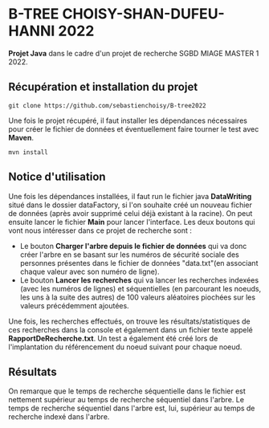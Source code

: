# B-TREE CHOISY-SHAN-DUFEU-HANNI 2022

**Projet Java** dans le cadre d'un projet de recherche SGBD MIAGE MASTER 1 2022.


## Récupération et installation du projet

`git clone https://github.com/sebastienchoisy/B-tree2022`

Une fois le projet récupéré, il faut installer les dépendances nécessaires pour créer le fichier de données et éventuellement faire tourner le test avec **Maven**.

    mvn install


## Notice d'utilisation

Une fois les dépendances installées, il faut run le fichier java **DataWriting** situé dans le dossier dataFactory, si l'on souhaite créé un nouveau fichier de données (après avoir supprimé celui déjà existant à la racine).
On peut ensuite lancer le fichier **Main** pour lancer l'interface.
Les deux boutons qui vont nous intéresser dans ce projet de recherche sont :

- Le bouton **Charger l'arbre depuis le fichier de données** qui va donc créer l'arbre en se basant sur les numéros de sécurité sociale des personnes présentes dans le fichier de données "data.txt"(en associant chaque valeur avec son numéro de ligne).
- Le bouton **Lancer les recherches** qui va lancer les recherches indexées (avec les numéros de lignes) et séquentielles (en parcourant les noeuds, les uns à la suite des autres) de 100 valeurs aléatoires piochées sur les valeurs précédemment ajoutées.

Une fois, les recherches effectués, on trouve les résultats/statistiques de ces recherches dans la console et également dans un fichier texte appelé **RapportDeRecherche.txt**.
Un test a également été créé lors de l'implantation du référencement du noeud suivant pour chaque noeud.

## Résultats

On remarque que le temps de recherche séquentielle dans le fichier est nettement supérieur au temps de recherche séquentiel dans l'arbre.
Le temps de recherche séquentiel dans l'arbre est, lui, supérieur au temps de recherche indexé dans l'arbre.
